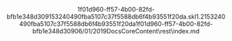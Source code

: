<?xml version="1.0"?><xliff version="1.2" xmlns="urn:oasis:names:tc:xliff:document:1.2" xmlns:xsi="http://www.w3.org/2001/XMLSchema-instance" xsi:schemaLocation="urn:oasis:names:tc:xliff:document:1.2 xliff-core-1.2-transitional.xsd"><file datatype="xml" original="index.md" source-language="en-US" target-language="en-US"><header><tool tool-id="mdxliff" tool-name="mdxliff" tool-version="1.0-9879e0b" tool-company="Microsoft" /><xliffext:skl_file_name xmlns:xliffext="urn:microsoft:content:schema:xliffextensions">1f01d960-ff57-4b00-82fd-bfb1e348d309153240490fba5107c37f5588db6f4b93551f20da.skl</xliffext:skl_file_name><xliffext:version xmlns:xliffext="urn:microsoft:content:schema:xliffextensions">1.2</xliffext:version><xliffext:ms.openlocfilehash xmlns:xliffext="urn:microsoft:content:schema:xliffextensions">153240490fba5107c37f5588db6f4b93551f20da</xliffext:ms.openlocfilehash><xliffext:ms.sourcegitcommit xmlns:xliffext="urn:microsoft:content:schema:xliffextensions">1f01d960-ff57-4b00-82fd-bfb1e348d309</xliffext:ms.sourcegitcommit><xliffext:ms.lasthandoff xmlns:xliffext="urn:microsoft:content:schema:xliffextensions">06/01/2019</xliffext:ms.lasthandoff><xliffext:ms.openlocfilepath xmlns:xliffext="urn:microsoft:content:schema:xliffextensions">DocsCoreContent\rest\index.md</xliffext:ms.openlocfilepath></header><body><group id="content" extype="content" /></body></file></xliff>